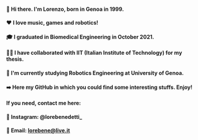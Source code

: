 #### 👋 Hi there. I'm Lorenzo, born in Genoa in 1999.
#### ❤️ I love music, games and robotics!
#### 🎓 I graduated in Biomedical Engineering in October 2021.
#### 👨‍💻 I have collaborated with IIT (Italian Institute of Technology) for my thesis. 
#### 🤖 I'm currently studying Robotics Engineering at University of Genoa. 
#### ➡️ Here my GitHub in which you could find some interesting stuffs. Enjoy!

#### If you need, contact me here: 
#### 📱 Instagram: @lorebenedetti_
#### 📧 Email: lorebene@live.it
<!--
**LoreBene99/LoreBene99** is a ✨ _special_ ✨ repository because its `README.md` (this file) appears on your GitHub profile.

Here are some ideas to get you started:

- 🔭 I’m currently working on ...
- 🌱 I’m currently learning ...
- 👯 I’m looking to collaborate on ...
- 🤔 I’m looking for help with ...
- 💬 Ask me about ...
- 📫 How to reach me: ...
- 😄 Pronouns: ...
- ⚡ Fun fact: ...
-->

